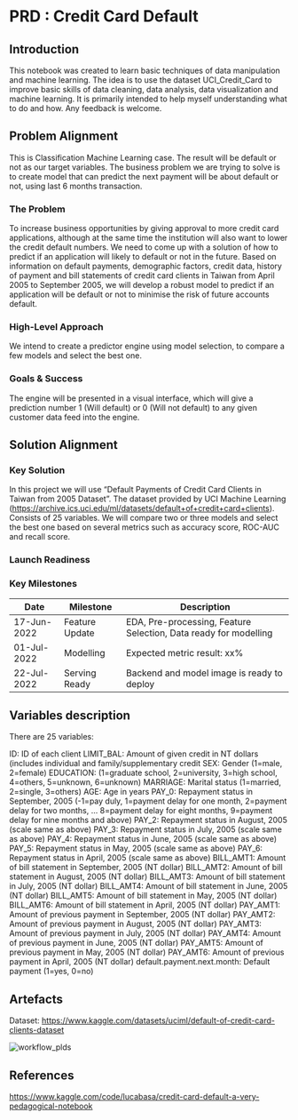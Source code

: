 # PRD : Credit Card Default

## Introduction
This notebook was created to learn basic techniques of data manipulation and machine learning. The idea is to use the dataset UCI_Credit_Card to improve basic skills of data cleaning, data analysis, data visualization and machine learning. It is primarily intended to help myself understanding what to do and how. Any feedback is welcome.

## Problem Alignment

This is Classification Machine Learning case. The result will be default or not as our target variables. The business problem we are trying to solve is to create model that can predict the next payment will be about default or not, using last 6 months transaction.

### The Problem

To increase business opportunities by giving approval to more credit card applications, although at the same time the institution will also want to lower the credit default numbers. We need to come up with a solution of how to predict if an application will likely to default or not in the future. Based on information on default payments, demographic factors, credit data, history of payment and bill statements of credit card clients in Taiwan from April 2005 to September 2005, we will develop a robust model to predict if an application will be default or not to minimise the risk of future accounts default.

### High-Level Approach

We intend to create a predictor engine using model selection, to compare a few models and select the best one. 

### Goals & Success

The engine will be presented in a visual interface, which will give a prediction number 1 (Will default) or 0 (Will not default) to any given customer data feed into the engine.

## Solution Alignment

### Key Solution

In this project we will use “Default Payments of Credit Card Clients in Taiwan from 2005 Dataset”. The dataset provided by UCI Machine Learning (https://archive.ics.uci.edu/ml/datasets/default+of+credit+card+clients). Consists of 25 variables. We will compare two or three models and select the best one based on several metrics such as accuracy score, ROC-AUC and recall score.

### Launch Readiness

### Key Milestones
Date | Milestone | Description
-----|-----------|-------------
17-Jun-2022 | Feature Update | EDA, Pre-processing, Feature Selection, Data ready for modelling
01-Jul-2022 | Modelling | Expected metric result: xx%
22-Jul-2022 | Serving Ready | Backend and model image is ready to deploy

## Variables description
There are 25 variables:

ID: ID of each client
LIMIT_BAL: Amount of given credit in NT dollars (includes individual and family/supplementary credit
SEX: Gender (1=male, 2=female)
EDUCATION: (1=graduate school, 2=university, 3=high school, 4=others, 5=unknown, 6=unknown)
MARRIAGE: Marital status (1=married, 2=single, 3=others)
AGE: Age in years
PAY_0: Repayment status in September, 2005 (-1=pay duly, 1=payment delay for one month, 2=payment delay for two months, … 8=payment delay for eight months, 9=payment delay for nine months and above)
PAY_2: Repayment status in August, 2005 (scale same as above)
PAY_3: Repayment status in July, 2005 (scale same as above)
PAY_4: Repayment status in June, 2005 (scale same as above)
PAY_5: Repayment status in May, 2005 (scale same as above)
PAY_6: Repayment status in April, 2005 (scale same as above)
BILL_AMT1: Amount of bill statement in September, 2005 (NT dollar)
BILL_AMT2: Amount of bill statement in August, 2005 (NT dollar)
BILL_AMT3: Amount of bill statement in July, 2005 (NT dollar)
BILL_AMT4: Amount of bill statement in June, 2005 (NT dollar)
BILL_AMT5: Amount of bill statement in May, 2005 (NT dollar)
BILL_AMT6: Amount of bill statement in April, 2005 (NT dollar)
PAY_AMT1: Amount of previous payment in September, 2005 (NT dollar)
PAY_AMT2: Amount of previous payment in August, 2005 (NT dollar)
PAY_AMT3: Amount of previous payment in July, 2005 (NT dollar)
PAY_AMT4: Amount of previous payment in June, 2005 (NT dollar)
PAY_AMT5: Amount of previous payment in May, 2005 (NT dollar)
PAY_AMT6: Amount of previous payment in April, 2005 (NT dollar)
default.payment.next.month: Default payment (1=yes, 0=no)

## Artefacts
Dataset: https://www.kaggle.com/datasets/uciml/default-of-credit-card-clients-dataset

![workflow_plds](https://user-images.githubusercontent.com/65161523/180449653-40990757-87fe-4f75-bf1f-9248ea5b97e1.jpg)

## References
https://www.kaggle.com/code/lucabasa/credit-card-default-a-very-pedagogical-notebook

